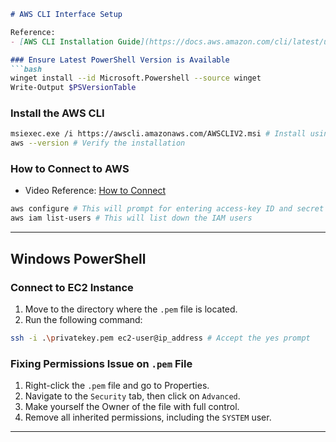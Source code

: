 ```markdown
# AWS CLI Interface Setup

Reference:
- [AWS CLI Installation Guide](https://docs.aws.amazon.com/cli/latest/userguide/getting-started-install.html)

### Ensure Latest PowerShell Version is Available
```bash
winget install --id Microsoft.Powershell --source winget
Write-Output $PSVersionTable
```

### Install the AWS CLI
```bash
msiexec.exe /i https://awscli.amazonaws.com/AWSCLIV2.msi # Install using MSI installer
aws --version # Verify the installation
```

### How to Connect to AWS
- Video Reference: [How to Connect](https://www.youtube.com/watch?v=hYtYaFVWcCU)
  
```bash
aws configure # This will prompt for entering access-key ID and secret access key
aws iam list-users # This will list down the IAM users
```

---

## Windows PowerShell

### Connect to EC2 Instance

1. Move to the directory where the `.pem` file is located.
2. Run the following command:

```bash
ssh -i .\privatekey.pem ec2-user@ip_address # Accept the yes prompt
```

### Fixing Permissions Issue on `.pem` File
1. Right-click the `.pem` file and go to Properties.
2. Navigate to the `Security` tab, then click on `Advanced`.
3. Make yourself the Owner of the file with full control.
4. Remove all inherited permissions, including the `SYSTEM` user.

---

```